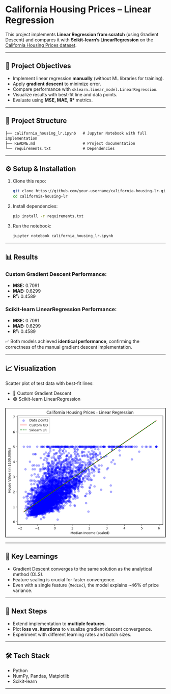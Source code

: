 # California Housing Prices – Linear Regression

This project implements **Linear Regression from scratch** (using Gradient Descent) and compares it with **Scikit-learn’s LinearRegression** on the [California Housing Prices dataset](https://scikit-learn.org/stable/datasets/real_world.html#california-housing-dataset).

---

## 📌 Project Objectives

* Implement linear regression **manually** (without ML libraries for training).
* Apply **gradient descent** to minimize error.
* Compare performance with `sklearn.linear_model.LinearRegression`.
* Visualize results with best-fit line and data points.
* Evaluate using **MSE, MAE, R²** metrics.

---

## 📂 Project Structure

```
├── california_housing_lr.ipynb   # Jupyter Notebook with full implementation
├── README.md                     # Project documentation
└── requirements.txt              # Dependencies
```

---

## ⚙️ Setup & Installation

1. Clone this repo:

   ```bash
   git clone https://github.com/your-username/california-housing-lr.git
   cd california-housing-lr
   ```

2. Install dependencies:

   ```bash
   pip install -r requirements.txt
   ```

3. Run the notebook:

   ```bash
   jupyter notebook california_housing_lr.ipynb
   ```

---

## 📊 Results

### Custom Gradient Descent Performance:

* **MSE:** 0.7091
* **MAE:** 0.6299
* **R²:** 0.4589

### Scikit-learn LinearRegression Performance:

* **MSE:** 0.7091
* **MAE:** 0.6299
* **R²:** 0.4589

✅ Both models achieved **identical performance**, confirming the correctness of the manual gradient descent implementation.

---

## 📈 Visualization

Scatter plot of test data with best-fit lines:

* 🔴 Custom Gradient Descent
* 🟢 Scikit-learn LinearRegression

![img](https://github.com/prathu2k4/Marvel01/blob/main/images/lin_reg_op.png)

---

## 🔎 Key Learnings

* Gradient Descent converges to the same solution as the analytical method (OLS).
* Feature scaling is crucial for faster convergence.
* Even with a single feature (`MedInc`), the model explains \~46% of price variance.

---

## 🚀 Next Steps

* Extend implementation to **multiple features**.
* Plot **loss vs. iterations** to visualize gradient descent convergence.
* Experiment with different learning rates and batch sizes.

---

## 🛠️ Tech Stack

* Python
* NumPy, Pandas, Matplotlib
* Scikit-learn

---
